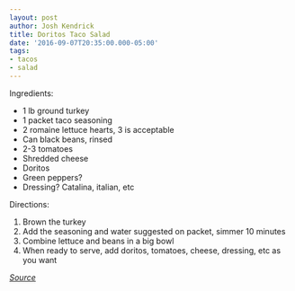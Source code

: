 ```yaml
---
layout: post
author: Josh Kendrick
title: Doritos Taco Salad
date: '2016-09-07T20:35:00.000-05:00'
tags:
- tacos
- salad
---
```


Ingredients:
* 1 lb ground turkey
* 1 packet taco seasoning
* 2 romaine lettuce hearts, 3 is acceptable
* Can black beans, rinsed
* 2-3 tomatoes
* Shredded cheese
* Doritos
* Green peppers?
* Dressing? Catalina, italian, etc

Directions:
1. Brown the turkey
2. Add the seasoning and water suggested on packet, simmer 10 minutes
3. Combine lettuce and beans in a big bowl
4. When ready to serve, add doritos, tomatoes, cheese, dressing, etc as you want

*[Source](http://life-in-the-lofthouse.com/doritos-taco-salad/)*